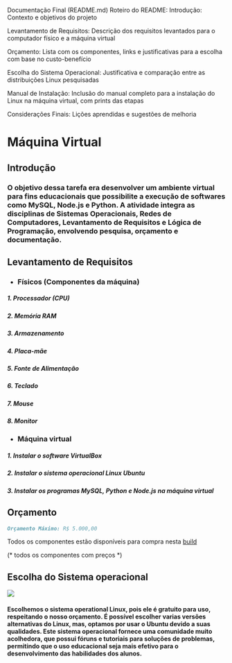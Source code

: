 Documentação Final (README.md)
Roteiro do README:
Introdução: Contexto e objetivos do projeto

Levantamento de Requisitos: Descrição dos requisitos levantados para o computador físico e a máquina virtual

Orçamento: Lista com os componentes, links e justificativas para a escolha com base no custo-benefício

Escolha do Sistema Operacional: Justificativa e comparação entre as distribuições Linux pesquisadas

Manual de Instalação: Inclusão do manual completo para a instalação do Linux na máquina virtual, com prints das etapas

Considerações Finais: Lições aprendidas e sugestões de melhoria

# Máquina Virtual

## Introdução

### O objetivo dessa tarefa era desenvolver um ambiente virtual para fins educacionais que possibilite a execução de softwares como MySQL, Node.js e Python. A atividade integra as disciplinas de Sistemas Operacionais, Redes de Computadores, Levantamento de Requisitos e Lógica de Programação, envolvendo pesquisa, orçamento e documentação.

## Levantamento de Requisitos
- ### Físicos (Componentes da máquina)
#####    1. Processador (CPU) 
#####    2. Memória RAM 
#####    3. Armazenamento
#####    4. Placa-mãe
#####   5. Fonte de Alimentação
#####    6. Teclado
#####    7. Mouse
#####    8. Monitor


- ### Máquina virtual
#####    1. Instalar o software VirtualBox 
#####    2. Instalar o sistema operacional Linux Ubuntu
#####    3. Instalar os programas MySQL, Python e Node.js na máquina virtual


## Orçamento
```markdown
Orçamento Máximo: R$ 5.000,00
```
Todos os componentes estão disponíveis para compra nesta [build](https://meupc.net/build/zgq48C) 

(* todos os componentes com preços *)


## Escolha do Sistema operacional
![](https://upload.wikimedia.org/wikipedia/commons/e/e1/Ubuntu_16.04_LTS_Starting.gif)
#### Escolhemos o sistema operational Linux, pois ele é gratuito para uso, respeitando o nosso orçamento. É possível escolher varias versões alternativas do Linux, mas, optamos por usar o Ubuntu devido a suas qualidades. Este sistema operacional fornece uma comunidade muito acolhedora, que possui fóruns e tutoriais para soluções de problemas, permitindo que o uso educacional seja mais efetivo para o desenvolvimento das habilidades dos alunos.
